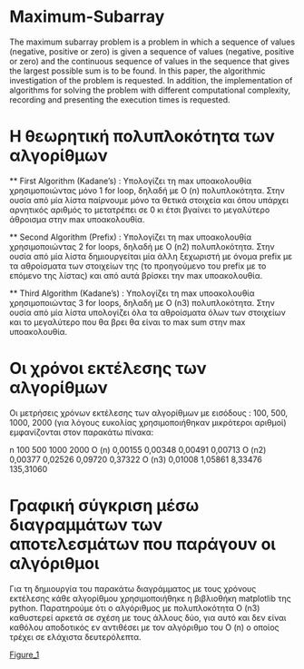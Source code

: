 # Maximum-Subarray
The maximum subarray problem is a problem in which a sequence of values (negative, positive or zero) is given a sequence of values (negative, positive or zero) and the continuous sequence of values in the sequence that gives the largest possible sum is to be found. 
In this paper, the algorithmic investigation of the problem is requested. In addition, the implementation of algorithms for solving the problem with different computational complexity, recording and presenting the execution times is requested.

# Η θεωρητική πολυπλοκότητα των αλγορίθμων

**	First Algorithm (Kadane’s) : Υπολογίζει τη max υποακολουθία χρησιμοποιώντας μόνο 1 for loop, δηλαδή με O (n) πολυπλοκότητα. Στην ουσία από μία λίστα παίρνουμε μόνο τα θετικά στοιχεία και όπου υπάρχει αρνητικός αριθμός το μετατρέπει σε 0 κι έτσι βγαίνει το μεγαλύτερο άθροισμα στην max υποακολουθία.

**	Second Algorithm (Prefix) : Υπολογίζει τη max υποακολουθία χρησιμοποιώντας 2 for loops, δηλαδή με O (n2) πολυπλοκότητα. Στην ουσία από μία λίστα δημιουργείται μία άλλη ξεχωριστή με όνομα prefix με τα αθροίσματα των στοιχείων της (το προηγούμενο του prefix με το επόμενο της λίστας) και από αυτά βρίσκει την max υποακολουθία. 

**	Third Algorithm (Kadane’s) : Υπολογίζει τη max υποακολουθία χρησιμοποιώντας 3 for loops, δηλαδή με O (n3) πολυπλοκότητα. Στην ουσία από μία λίστα υπολογίζει όλα τα αθροίσματα όλων των στοιχείων και το μεγαλύτερο που θα βρει θα είναι το max sum στην max υποακολουθία.


# Οι χρόνοι εκτέλεσης των αλγορίθμων

Οι μετρήσεις χρόνων εκτέλεσης των αλγορίθμων με εισόδους : 100, 500, 1000, 2000 (για λόγους ευκολίας χρησιμοποιήθηκαν μικρότεροι αριθμοί) εμφανίζονται στον παρακάτω πίνακα:

n	      100	      500	      1000	    2000
O (n)	  0,00155	  0,00348	  0,00491	  0,00713
O (n2)	0,00377	  0,02526	  0,09720	  0,37322
O (n3)	0,01008	  1,05861	  8,33476	  135,31060


# Γραφική σύγκριση μέσω διαγραμμάτων των αποτελεσμάτων που παράγουν οι αλγόριθμοι

Για τη δημιουργία του παρακάτω διαγράμματος με τους χρόνους εκτέλεσης κάθε αλγορίθμου χρησιμοποιήθηκε η βιβλιοθήκη matplotlib της python. Παρατηρούμε ότι ο αλγόριθμος με πολυπλοκότητα Ο (n3) καθυστερεί αρκετά σε σχέση με τους άλλους δύο, για αυτό και δεν είναι καθόλου αποδοτικός εν αντιθέσει με τον αλγόριθμο του Ο (n) ο οποίος τρέχει σε ελάχιστα δευτερόλεπτα.

[Figure_1](https://github.com/user-attachments/assets/2ad1f4d9-00c4-472d-834d-59bc6bae204a)
